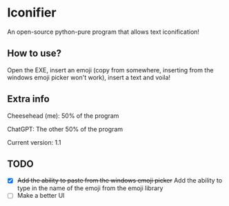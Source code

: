 # Iconifier
An open-source python-pure program that allows text iconification!

## How to use?
Open the EXE, insert an emoji (copy from somewhere, inserting from the windows emoji picker won't work), insert a text and voila!

## Extra info
Cheesehead (me): 50% of the program

ChatGPT: The other 50% of the program

Current version: 1.1

## TODO
* [x] ~~Add the ability to paste from the windows emoji picker~~ Add the ability to type in the name of the emoji from the emoji library
* [ ] Make a better UI
